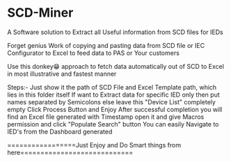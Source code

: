# SCD-Miner
A Software solution to Extract all Useful information from SCD files for IEDs

Forget genius Work of copying and pasting data from SCD file or IEC Configurator to Excel to feed data to PAS or Your customers

Use this donkey😁 approach to fetch data automatically out of SCD to Excel in most illustrative and fastest manner

Steps:-
  Just show it the path of SCD File and Excel Template path, which lies in this folder itself
  If want to Extract data for specific IED only then put names separated by Semicolons else leave this "Device List" completely empty
  Click Process Button and Enjoy
  After successful completion you will find an Excel file generated with Timestamp open it and give Macros permission and click "Populate Search" button
  You can easily Navigate to IED's from the Dashboard generated

=================Just Enjoy and Do Smart things from here============================
  
  


